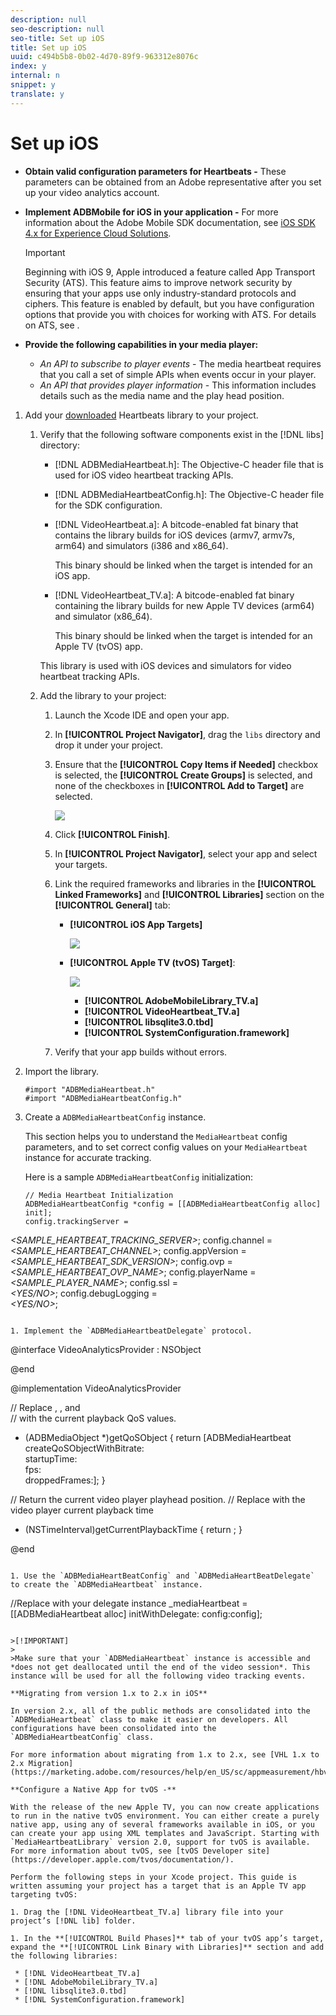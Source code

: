 ```yaml
---
description: null
seo-description: null
seo-title: Set up iOS
title: Set up iOS
uuid: c494b5b8-0b02-4d70-89f9-963312e8076c
index: y
internal: n
snippet: y
translate: y
---
```


# Set up iOS

* **Obtain valid configuration parameters for Heartbeats -** These parameters can be obtained from an Adobe representative after you set up your video analytics account. 
* **Implement ADBMobile for iOS in your application -** For more information about the Adobe Mobile SDK documentation, see [iOS SDK 4.x for Experience Cloud Solutions](https://marketing.adobe.com/resources/help/en_US/mobile/ios/). 

  >[!IMPORTANT]
  >
  >Beginning with iOS 9, Apple introduced a feature called App Transport Security (ATS). This feature aims to improve network security by ensuring that your apps use only industry-standard protocols and ciphers. This feature is enabled by default, but you have configuration options that provide you with choices for working with ATS. For details on ATS, see [](https://marketing.adobe.com/resources/help/en_US/mobile/ios/app_transport_security.html).

* **Provide the following capabilities in your media player:**

    * *An API to subscribe to player events* - The media heartbeat requires that you call a set of simple APIs when events occur in your player. 
    * *An API that provides player information* - This information includes details such as the media name and the play head position.

1. Add your [downloaded](../../sdk-implement/download-sdks.md#section_551A10AD7880426BB29AE52482BB4211) Heartbeats library to your project.

    1. Verify that the following software components exist in the [!DNL libs] directory:

        * [!DNL ADBMediaHeartbeat.h]: The Objective-C header file that is used for iOS video heartbeat tracking APIs. 
        * [!DNL ADBMediaHeartbeatConfig.h]: The Objective-C header file for the SDK configuration. 
        * [!DNL VideoHeartbeat.a]: A bitcode-enabled fat binary that contains the library builds for iOS devices (armv7, armv7s, arm64) and simulators (i386 and x86_64).

          This binary should be linked when the target is intended for an iOS app. 
        
        * [!DNL VideoHeartbeat_TV.a]: A bitcode-enabled fat binary containing the library builds for new Apple TV devices (arm64) and simulator (x86_64).

          This binary should be linked when the target is intended for an Apple TV (tvOS) app.

       This library is used with iOS devices and simulators for video heartbeat tracking APIs. 
    
    1. Add the library to your project:

        1. Launch the Xcode IDE and open your app. 
        1. In **[!UICONTROL Project Navigator]**, drag the `libs` directory and drop it under your project. 
        
        1. Ensure that the **[!UICONTROL Copy Items if Needed]** checkbox is selected, the **[!UICONTROL Create Groups]** is selected, and none of the checkboxes in **[!UICONTROL Add to Target]** are selected.

           <a id="fig_7D00471EC1C6429885025702767E2C10"></a>        
        
           ![](assets/choose-options_ios.png) 
        
        1. Click **[!UICONTROL Finish]**. 
        1. In **[!UICONTROL Project Navigator]**, select your app and select your targets. 
        1. Link the required frameworks and libraries in the **[!UICONTROL Linked Frameworks]** and **[!UICONTROL Libraries]** section on the **[!UICONTROL General]** tab:

            * **[!UICONTROL iOS App Targets]** 
              <a id="fig_4CBCBA481EBB4D539412D33C43BD5AEC"></a>            
            
              ![](assets/proj_nav_ios-app.png) 
            
            * **[!UICONTROL Apple TV (tvOS) Target]**:

              <a id="fig_317077787FB24101A306482E39A80C7D"></a>            
            
              ![](assets/proj_nav_apple-tv.png)

                * **[!UICONTROL AdobeMobileLibrary_TV.a]** 
                * **[!UICONTROL VideoHeartbeat_TV.a]** 
                * **[!UICONTROL libsqlite3.0.tbd]** 
                * **[!UICONTROL SystemConfiguration.framework]**

        1. Verify that your app builds without errors.

1. Import the library.

   ```
   #import "ADBMediaHeartbeat.h" 
   #import "ADBMediaHeartbeatConfig.h" 
   
   ```

1. Create a `ADBMediaHeartbeatConfig` instance.

   This section helps you to understand the `MediaHeartbeat` config parameters, and to set correct config values on your `MediaHeartbeat` instance for accurate tracking.

   Here is a sample `ADBMediaHeartbeatConfig` initialization: 

   ```
   // Media Heartbeat Initialization 
   ADBMediaHeartbeatConfig *config = [[ADBMediaHeartbeatConfig alloc] init]; 
   config.trackingServer =  
<i><SAMPLE_HEARTBEAT_TRACKING_SERVER></i>; 
   config.channel        =  
<i><SAMPLE_HEARTBEAT_CHANNEL></i>; 
   config.appVersion     =  
<i><SAMPLE_HEARTBEAT_SDK_VERSION></i>; 
   config.ovp            =  
<i><SAMPLE_HEARTBEAT_OVP_NAME></i>; 
   config.playerName     =  
<i><SAMPLE_PLAYER_NAME></i>; 
   config.ssl            =  
<i><YES/NO></i>; 
   config.debugLogging   =  
<i><YES/NO></i>; 
   
   ```

1. Implement the `ADBMediaHeartbeatDelegate` protocol.

   ```
   @interface VideoAnalyticsProvider : NSObject <ADBMediaHeartbeatDelegate> 
    
   @end 
    
   @implementation VideoAnalyticsProvider 
    
   // Replace <bitrate>, <startuptime>, <fps> and <droppeFrames>  
   // with the current playback QoS values. 
   - (ADBMediaObject *)getQoSObject { 
       return [ADBMediaHeartbeat createQoSObjectWithBitrate:<bitrate>  
                                 startupTime:<startuptime>   
                                 fps:<fps>  
                                 droppedFrames:<droppedFrames>]; 
   } 
    
   // Return the current video player playhead position. 
   // Replace <currentPlaybackTime> with the video player current playback time 
   - (NSTimeInterval)getCurrentPlaybackTime { 
       return <currentPlaybackTime>; 
   } 
    
   @end 
   
   ```

1. Use the `ADBMediaHeartBeatConfig` and `ADBMediaHeartBeatDelegate` to create the `ADBMediaHeartbeat` instance.

   ```
   //Replace <ADBMediaHeartBeatDelegate> with your delegate instance 
   _mediaHeartbeat = [[ADBMediaHeartbeat alloc] initWithDelegate: 
     <ADBMediaHeartBeatDelegate> config:config];
   ```

   >[!IMPORTANT]
   >
   >Make sure that your `ADBMediaHeartbeat` instance is accessible and *does not get deallocated until the end of the video session*. This instance will be used for all the following video tracking events.

**Migrating from version 1.x to 2.x in iOS**

In version 2.x, all of the public methods are consolidated into the `ADBMediaHeartbeat` class to make it easier on developers. All configurations have been consolidated into the `ADBMediaHeartbeatConfig` class.

For more information about migrating from 1.x to 2.x, see [VHL 1.x to 2.x Migration](https://marketing.adobe.com/resources/help/en_US/sc/appmeasurement/hbvideo/c_vhl_mig_1x_to_2x.html).

**Configure a Native App for tvOS -**

With the release of the new Apple TV, you can now create applications to run in the native tvOS environment. You can either create a purely native app, using any of several frameworks available in iOS, or you can create your app using XML templates and JavaScript. Starting with `MediaHeartbeatLibrary` version 2.0, support for tvOS is available. For more information about tvOS, see [tvOS Developer site](https://developer.apple.com/tvos/documentation/).

Perform the following steps in your Xcode project. This guide is written assuming your project has a target that is an Apple TV app targeting tvOS:

1. Drag the [!DNL VideoHeartbeat_TV.a] library file into your project’s [!DNL lib] folder. 

1. In the **[!UICONTROL Build Phases]** tab of your tvOS app’s target, expand the **[!UICONTROL Link Binary with Libraries]** section and add the following libraries:

    * [!DNL VideoHeartbeat_TV.a]
    * [!DNL AdobeMobileLibrary_TV.a] 
    * [!DNL libsqlite3.0.tbd] 
    * [!DNL SystemConfiguration.framework]

